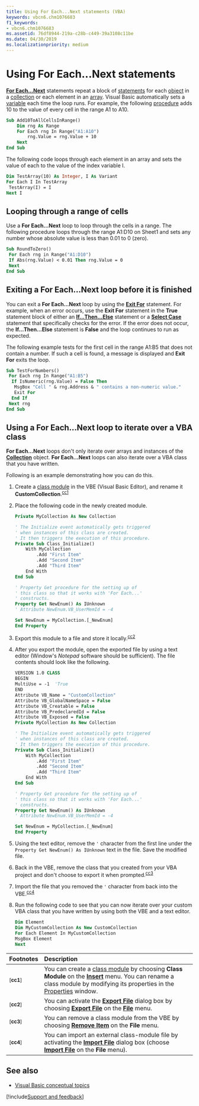 ```yaml
---
title: Using For Each...Next statements (VBA)
keywords: vbcn6.chm1076683
f1_keywords:
- vbcn6.chm1076683
ms.assetid: 76df8944-219a-c28b-c449-39a3108c11be
ms.date: 04/30/2019
ms.localizationpriority: medium
---
```



# Using For Each...Next statements

**[For Each...Next](../../reference/user-interface-help/for-eachnext-statement.md)** statements repeat a block of [statements](../../Glossary/vbe-glossary.md#statement) for each [object](../../Glossary/vbe-glossary.md#object) in a [collection](../../Glossary/vbe-glossary.md#collection) or each element in an [array](../../Glossary/vbe-glossary.md#array). Visual Basic automatically sets a [variable](../../Glossary/vbe-glossary.md#variable) each time the loop runs. For example, the following [procedure](../../Glossary/vbe-glossary.md#procedure) adds 10 to the value of every cell in the range A1 to A10.

```vb
Sub Add10ToAllCellsInRange()
    Dim rng As Range
    For Each rng In Range("A1:A10")
        rng.Value = rng.Value + 10
    Next
End Sub

```

The following code loops through each element in an array and sets the value of each to the value of the index variable I.

```vb
Dim TestArray(10) As Integer, I As Variant 
For Each I In TestArray 
 TestArray(I) = I 
Next I 

```


## Looping through a range of cells

Use a **For Each...Next** loop to loop through the cells in a range. The following procedure loops through the range A1:D10 on Sheet1 and sets any number whose absolute value is less than 0.01 to 0 (zero).

```vb
Sub RoundToZero() 
 For Each rng in Range("A1:D10") 
 If Abs(rng.Value) < 0.01 Then rng.Value = 0 
 Next 
End Sub
```

## Exiting a For Each...Next loop before it is finished

You can exit a **For Each...Next** loop by using the **[Exit For](../../reference/user-interface-help/exit-statement.md)** statement. For example, when an error occurs, use the **Exit For** statement in the **True** statement block of either an **[If...Then...Else](../../reference/user-interface-help/ifthenelse-statement.md)** statement or a **[Select Case](../../reference/user-interface-help/select-case-statement.md)** statement that specifically checks for the error. If the error does not occur, the **If…Then…Else** statement is **False** and the loop continues to run as expected.

The following example tests for the first cell in the range A1:B5 that does not contain a number. If such a cell is found, a message is displayed and **Exit For** exits the loop.

```vb
Sub TestForNumbers() 
 For Each rng In Range("A1:B5") 
  If IsNumeric(rng.Value) = False Then 
   MsgBox "Cell " & rng.Address & " contains a non-numeric value." 
   Exit For 
  End If 
 Next rng 
End Sub
```


## Using a For Each...Next loop to iterate over a VBA class

**For Each...Next** loops don't only iterate over arrays and instances of the **[Collection](../../reference/user-interface-help/collection-object.md)**  object. **For Each...Next** loops can also iterate over a VBA class that you have written.

Following is an example demonstrating how you can do this.

1. Create a [class module](../../glossary/vbe-glossary.md#class-module) in the VBE (Visual Basic Editor), and rename it **CustomCollection**.<sup>[cc1](#cc1)</sup>

2. Place the following code in the newly created module.

    ```vb
    Private MyCollection As New Collection

    ' The Initialize event automatically gets triggered
    ' when instances of this class are created.
    ' It then triggers the execution of this procedure.
    Private Sub Class_Initialize()
        With MyCollection
            .Add "First Item"
            .Add "Second Item"
            .Add "Third Item"
        End With
    End Sub

    ' Property Get procedure for the setting up of
    ' this class so that it works with 'For Each...'
    ' constructs.
    Property Get NewEnum() As IUnknown
    ' Attribute NewEnum.VB_UserMemId = -4

    Set NewEnum = MyCollection.[_NewEnum]
    End Property
    ```

3. Export this module to a file and store it locally.<sup>[cc2](#cc2)</sup>

4. After you export the module, open the exported file by using a text editor (Window's _Notepad_ software should be sufficient). The file contents should look like the following.

    ```vb
    VERSION 1.0 CLASS
    BEGIN
    MultiUse = -1  'True
    END
    Attribute VB_Name = "CustomCollection"
    Attribute VB_GlobalNameSpace = False
    Attribute VB_Creatable = False
    Attribute VB_PredeclaredId = False
    Attribute VB_Exposed = False
    Private MyCollection As New Collection

    ' The Initialize event automatically gets triggered
    ' when instances of this class are created.
    ' It then triggers the execution of this procedure.
    Private Sub Class_Initialize()
        With MyCollection
            .Add "First Item"
            .Add "Second Item"
            .Add "Third Item"
        End With
    End Sub

    ' Property Get procedure for the setting up of
    ' this class so that it works with 'For Each...'
    ' constructs.
    Property Get NewEnum() As IUnknown
    ' Attribute NewEnum.VB_UserMemId = -4

    Set NewEnum = MyCollection.[_NewEnum]
    End Property
    ```

5. Using the text editor, remove the `'` character from the first line under the `Property Get NewEnum() As IUnknown` text in the file. Save the modified file.

6. Back in the VBE, remove the class that you created from your VBA project and don't choose to export it when prompted.<sup>[cc3](#cc3)</sup>

7. Import the file that you removed the `'` character from back into the VBE.<sup>[cc4](#cc4)</sup>

8. Run the following code to see that you can now iterate over your custom VBA class that you have written by using both the VBE and a text editor.

    ```vb
    Dim Element
    Dim MyCustomCollection As New CustomCollection
    For Each Element In MyCustomCollection
    MsgBox Element
    Next
    ```

|Footnotes|Description|
|:--------|:----------|
| <sup><a name="cc1">[**cc1**]</a></sup> | You can create a [class module](../../glossary/vbe-glossary.md#class-module) by choosing **Class Module** on the **[Insert](../../reference/user-interface-help/insert-menu.md)** menu. You can rename a class module by modifying its properties in the [Properties](../../reference/user-interface-help/use-the-properties-window.md) window. |
| <sup><a name="cc2">[**cc2**]</a></sup> | You can activate the **[Export File](../../reference/user-interface-help/export-file-dialog-box.md)** dialog box by choosing **[Export File](../../reference/user-interface-help/file-menu.md#import-file-export-file)** on the **[File](../../reference/user-interface-help/file-menu.md)** menu. |
| <sup><a name="cc3">[**cc3**]</a></sup> | You can remove a class module from the VBE by choosing **[Remove Item](../../reference/user-interface-help/file-menu.md#remove-item)** on the **File** menu. |
| <sup><a name="cc4">[**cc4**]</a></sup> | You can import an external class-module file by activating the **[Import File](../../reference/user-interface-help/import-file-dialog-box.md)** dialog box (choose **[Import File](../../reference/user-interface-help/file-menu.md#import-file-export-file)** on the **File** menu). |


## See also

- [Visual Basic conceptual topics](../../reference/user-interface-help/visual-basic-conceptual-topics.md)

[!include[Support and feedback](~/includes/feedback-boilerplate.md)]
